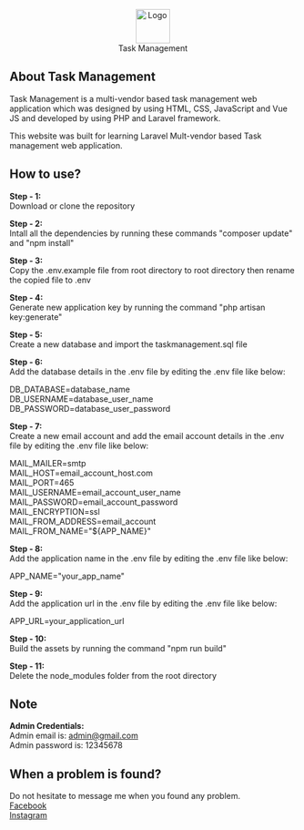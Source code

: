 <p align="center">
	<img src="https://github.com/beyondscript/Task-Management/blob/main/public/icons/favicon.webp" width="60" height="60" margin-left="auto" margin-right="auto" alt="Logo">
	<br>
	Task Management
</p>

## About Task Management

Task Management is a multi-vendor based task management web application which was designed by using HTML, CSS, JavaScript and Vue JS and developed by using PHP and Laravel framework.

This website was built for learning Laravel Mult-vendor based Task management web application.

## How to use?

<strong>Step - 1:</strong>
<br>
Download or clone the repository

<strong>Step - 2:</strong>
<br>
Intall all the dependencies by running these commands "composer update" and "npm install"

<strong>Step - 3:</strong>
<br>
Copy the .env.example file from root directory to root directory then rename the copied file to .env

<strong>Step - 4:</strong>
<br>
Generate new application key by running the command "php artisan key:generate"

<strong>Step - 5:</strong>
<br>
Create a new database and import the taskmanagement.sql file

<strong>Step - 6:</strong>
<br>
Add the database details in the .env file by editing the .env file like below:

DB_DATABASE=database_name
<br>
DB_USERNAME=database_user_name
<br>
DB_PASSWORD=database_user_password

<strong>Step - 7:</strong>
<br>
Create a new email account and add the email account details in the .env file by editing the .env file like below:

MAIL_MAILER=smtp
<br>
MAIL_HOST=email_account_host.com
<br>
MAIL_PORT=465
<br>
MAIL_USERNAME=email_account_user_name
<br>
MAIL_PASSWORD=email_account_password
<br>
MAIL_ENCRYPTION=ssl
<br>
MAIL_FROM_ADDRESS=email_account
<br>
MAIL_FROM_NAME="${APP_NAME}"

<strong>Step - 8:</strong>
<br>
Add the application name in the .env file by editing the .env file like below:

APP_NAME="your_app_name"

<strong>Step - 9:</strong>
<br>
Add the application url in the .env file by editing the .env file like below:

APP_URL=your_application_url

<strong>Step - 10:</strong>
<br>
Build the assets by running the command "npm run build"

<strong>Step - 11:</strong>
<br>
Delete the node_modules folder from the root directory

## Note

<strong>Admin Credentials:</strong>
<br>
Admin email is: admin@gmail.com
<br>
Admin password is: 12345678

## When a problem is found?

Do not hesitate to message me when you found any problem.
<br>
<a href="https://www.facebook.com/engrmdnafiulislam/">Facebook</a>
<br>
<a href="https://www.instagram.com/engrmdnafiulislam/">Instagram</a>
